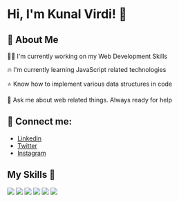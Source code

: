 
# Hi, I'm Kunal Virdi! 👋


## 🚀 About Me

👩‍💻 I'm currently working on my Web Development Skills

🔥 I'm currently learning JavaScript related technologies

⭐ Know how to implement various data structures in code

💬 Ask me about web related things. Always ready for help

## 🔗 Connect me:

- [Linkedin](https://www.linkedin.com/in/kunal-virdi-b51a431b2/)
- [Twitter](https://twitter.com/kunalvirdi07)
- [Instagram](https://www.instagram.com/_mr_kunal7/?hl=en)




## My Skills 🚀

<img src="https://img.shields.io/badge/HTML5-E34F26?style=for-the-badge&logo=html5&logoColor=white"/>  <img src="https://img.shields.io/badge/CSS-239120?&style=for-the-badge&logo=css3&logoColor=white"/>  <img src="https://img.shields.io/badge/JavaScript-F7DF1E?style=for-the-badge&logo=javascript&logoColor=black"/> <img src="https://img.shields.io/badge/C%2B%2B-00599C?style=for-the-badge&logo=c%2B%2B&logoColor=white"/> <img src="https://img.shields.io/badge/Bootstrap-563D7C?style=for-the-badge&logo=bootstrap&logoColor=white"/>
<img src="https://img.shields.io/badge/React-20232A?style=for-the-badge&logo=react&logoColor=61DAFB"/>
